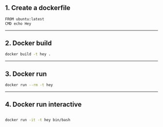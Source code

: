 ## 1. Create a dockerfile
```sh
FROM ubuntu:latest
CMD echo Hey

```
---

## 2. Docker build


```sh
docker build -t hey .

```
---
## 3. Docker run

```sh
docker run --rm -t hey

```

---

## 4. Docker run interactive

```sh

docker run -it -t hey bin/bash
```
